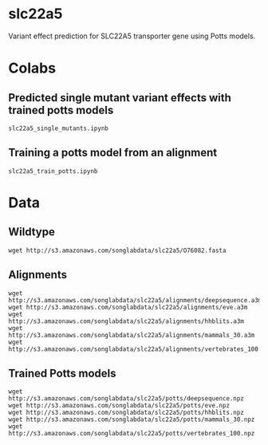 # slc22a5
Variant effect prediction for SLC22A5 transporter gene using Potts models.

# Colabs

## Predicted single mutant variant effects with trained potts models
`slc22a5_single_mutants.ipynb` 

## Training a potts model from an alignment
`slc22a5_train_potts.ipynb`

# Data

## Wildtype

```
wget http://s3.amazonaws.com/songlabdata/slc22a5/O76082.fasta
```

## Alignments
```
wget http://s3.amazonaws.com/songlabdata/slc22a5/alignments/deepsequence.a3m
wget http://s3.amazonaws.com/songlabdata/slc22a5/alignments/eve.a3m
wget http://s3.amazonaws.com/songlabdata/slc22a5/alignments/hhblits.a3m
wget http://s3.amazonaws.com/songlabdata/slc22a5/alignments/mammals_30.a3m
wget http://s3.amazonaws.com/songlabdata/slc22a5/alignments/vertebrates_100.a3m
```

## Trained Potts models

```
wget http://s3.amazonaws.com/songlabdata/slc22a5/potts/deepsequence.npz
wget http://s3.amazonaws.com/songlabdata/slc22a5/potts/eve.npz
wget http://s3.amazonaws.com/songlabdata/slc22a5/potts/hhblits.npz
wget http://s3.amazonaws.com/songlabdata/slc22a5/potts/mammals_30.npz
wget http://s3.amazonaws.com/songlabdata/slc22a5/potts/vertebrates_100.npz
```
